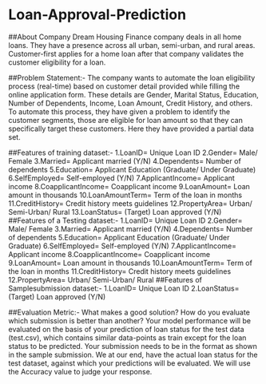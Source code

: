 # Loan-Approval-Prediction

##About Company
Dream Housing Finance company deals in all home loans. They have a presence across all urban, semi-urban, and rural areas. Customer-first applies for a home loan after that company validates the customer eligibility for a loan.

##Problem Statement:-
The company wants to automate the loan eligibility process (real-time) based on customer detail provided while filling the online application form. These details are Gender, Marital Status, Education, Number of Dependents, Income, Loan Amount, Credit History, and others.
To automate this process, they have given a problem to identify the customer segments, those are eligible for loan amount so that they can specifically target these customers. Here they have provided a partial data set.


##Features of training dataset:-
1.LoanID= Unique Loan ID 2.Gender= Male/ Female 3.Married= Applicant married (Y/N) 4.Dependents= Number of dependents 5.Education= Applicant Education (Graduate/ Under Graduate) 6.SelfEmployed= Self-employed (Y/N)
7.ApplicantIncome= Applicant income
8.CoapplicantIncome= Coapplicant income
9.LoanAmount= Loan amount in thousands
10.LoanAmountTerm= Term of the loan in months
11.CreditHistory= Credit history meets guidelines 12.PropertyArea= Urban/ Semi-Urban/ Rural
13.LoanStatus= (Target) Loan approved (Y/N) ##Features of a Testing dataset:- 1.LoanID= Unique Loan ID
2.Gender= Male/ Female
3.Married= Applicant married (Y/N)
4.Dependents= Number of dependents
5.Education= Applicant Education (Graduate/ Under Graduate)
6.SelfEmployed= Self-employed (Y/N) 7.ApplicantIncome= Applicant income 8.CoapplicantIncome= Coapplicant income 9.LoanAmount= Loan amount in thousands 10.LoanAmountTerm= Term of the loan in months 11.CreditHistory= Credit history meets guidelines
12.PropertyArea= Urban/ Semi-Urban/ Rural ##Features of Samplesubmission dataset:-
1.LoanID= Unique Loan ID 2.LoanStatus= (Target) Loan approved (Y/N)


##Evaluation Metric:-
What makes a good solution? How do you evaluate which submission is better than another?
Your model performance will be evaluated on the basis of your prediction of loan status for the test data (test.csv), which contains similar data-points as train except for the loan status to be predicted. Your submission needs to be in the format as shown in the sample submission.
We at our end, have the actual loan status for the test dataset, against which your predictions will be evaluated. We will use the Accuracy value to judge your response.
